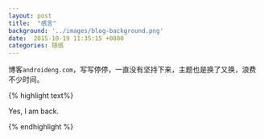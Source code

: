 ```yaml
---
layout: post
title:  "感言"
background: '../images/blog-background.png'
date:  2015-10-19 11:35:15 +0800
categories: 随感
---
```


博客`androideng.com`，写写停停，一直没有坚持下来，主题也是换了又换，浪费不少时间。



{% highlight text%}

Yes, I am back.

{% endhighlight %}
